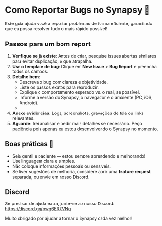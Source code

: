 # Como Reportar Bugs no Synapsy 🐞

Este guia ajuda você a reportar problemas de forma eficiente, garantindo que eu possa resolver tudo o mais rápido possível!

## Passos para um bom report

1. **Verifique se já existe**: Antes de criar, pesquise issues abertas similares para evitar duplicação, o que atrapalha.
2. **Use o template de bug**: Clique em **New Issue** > **Bug Report** e preencha todos os campos.
3. **Detalhe bem**:
   - Descreva o bug com clareza e objetividade.
   - Liste os passos exatos para reproduzir.
   - Explique o comportamento esperado vs. o real, se possível.
   - Informe a versão do Synapsy, o navegador e o ambiente (PC, iOS, Android).
   - 
4. **Anexe evidências**: Logs, screenshots, gravações de tela ou links relevantes.
5. **Aguarde**: Irei analisar e pedir mais detalhes se necessário. Peço paciência pois apenas eu estou desenvolvendo o Synapsy no momento. 

## Boas práticas 📝

- Seja gentil e paciente — estou sempre aprendendo e melhorando!
- Use linguagem clara e simples.
- Não coloque informações pessoais ou sensíveis.
- Se tiver sugestões de melhoria, considere abrir uma **feature request** separada, ou envie em nosso Discord.

## Discord

Se precisar de ajuda extra, junte-se ao nosso Discord: https://discord.gg/pwg6ERXVNq

Muito obrigado por ajudar a tornar o Synapsy cada vez melhor!
